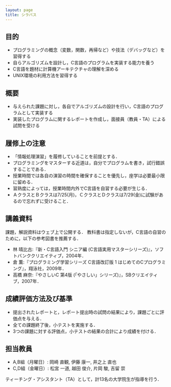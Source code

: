 ```yaml
---
layout: page
title: シラバス
---
```


## 目的

+ プログラミングの概念（変数，関数，再帰など）や技法（デバッグなど）を習得する
+ 自らアルゴリズムを設計し，C言語のプログラムを実装する能力を養う
+ C言語を題材に計算機アーキテクチャの理解を深める
+ UNIX環境の利用方法を習得する

## 概要

+ 与えられた課題に対し，各自でアルゴリズムの設計を行い，C言語のプログラムとして実装する
+ 実装したプログラムに関するレポートを作成し，面接員（教員・TA）による試問を受ける

## 履修上の注意

+ 「情報処理演習」を履修していることを前提とする．
+ プログラミングをマスターする近道は，自分でプログラムを書き，試行錯誤することである．
+ 授業時間では各自の演習の時間を確保することを優先し，座学は必要最小限に留める．
+ 習熟度によっては，授業時間内外でC言語を自習する必要が生じる．
+ ＡクラスとＢクラスは7/25(月)，ＣクラスとＤクラスは7/29(金)に試験があるので忘れずに受けること．

## 講義資料

課題，解説資料はウェブ上で公開する．
教科書は指定しないが，C言語の自習のために，以下の参考図書を推薦する．

+ 林 晴比古:『新・C言語入門 シニア編 (C言語実用マスターシリーズ)』，ソフトバンククリエイティブ，2004年．
+ 倉 薫:『プログラミング学習シリーズ C言語改訂版 1 はじめてのCプログラミング』，翔泳社，2009年．
+ 高橋 麻奈:『やさしいC 第4版 (「やさしい」シリーズ)』，SBクリエイティブ，2007年．

## 成績評価方法及び基準

+ 提出されたレポートと，レポート提出時の試問の結果により，課題ごとに評価点を与える．
+ 全ての課題終了後，小テストを実施する．
+ 3つの課題に対する評価点，小テストの結果の合計により成績を付ける．

## 担当教員

+ A,B組（月曜日）: 岡崎 直観, 伊藤 康一, 井之上 直也
+ C,D組（金曜日）: 松宮 一道, 越田 俊介, 片岡 駿, 吉留 崇

ティーチング・アシスタント（TA）として，計13名の大学院生が指導を行う．